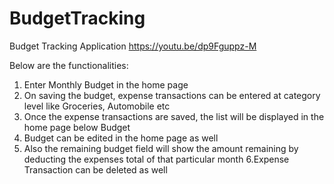 # BudgetTracking
 Budget Tracking Application
 https://youtu.be/dp9Fguppz-M

Below are the functionalities:
1. Enter Monthly Budget in the home page
2. On saving the budget, expense transactions can be entered at category level like Groceries, Automobile etc
3. Once the expense transactions are saved, the list will be displayed in the home page below Budget
4. Budget can be edited in the home page as well
5. Also the remaining budget field will show the amount remaining by deducting the expenses total of that particular month
6.Expense Transaction can be deleted as well 
